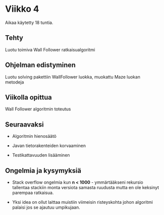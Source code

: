 # Viikko 4

Aikaa käytetty 18 tuntia.

## Tehty

Luotu toimiva Wall Follower ratkaisualgoritmi

## Ohjelman edistyminen

Luotu solving pakettiin WallFollower luokka, muokattu Maze luokan metodeja

## Viikolla opittua

Wall Follower algoritmin toteutus

## Seuraavaksi

* Algoritmin hienosäätö

* Javan tietorakenteiden korvaaminen

* Testikattavuuden lisääminen

## Ongelmia ja kysymyksiä

* Stack overflow ongelmia kun **n < 1000** - ymmärtääkseni rekursio tallentaa stackiin monta versiota samasta ruudusta mutta en ole keksinyt parempaa ratkaisua. 

* Yksi idea on ollut laittaa muistiin viimeisin risteyskohta johon algoritmi palaisi jos se ajautuu umpikujaan.

